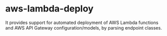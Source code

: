 # aws-lambda-deploy
It provides support for automated deployment of AWS Lambda functions and AWS API Gateway configuration/models, by parsing endpoint classes.
